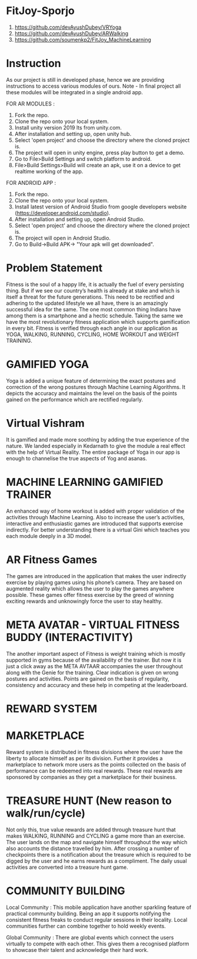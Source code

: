 # FitJoy-Sporjo #
1. https://github.com/devAyushDubey/VRYoga
2. https://github.com/devAyushDubey/ARWalking
3. https://github.com/soumenkp2/FitJoy_MachineLearning

# Instruction #
As our project is still in developed phase, hence we are providing instructions to access various modules of ours. Note - In final project all these modules will be integrated in a single android app.

FOR AR MODULES :
1. Fork the repo.
2. Clone the repo onto your local system.
3. Install unity version 2019 lts from unity.com.
4. After installation and setting up, open unity hub.
5. Select 'open project' and choose the directory where the cloned project is.
6. The project will open in unity engine, press play button to get a demo.
7. Go to File>Build Settings and switch platform to android.
8. File>Build Settings>Build will create an apk, use it on a device to get realtime working of the app.

FOR ANDROID APP :
1. Fork the repo.
2. Clone the repo onto your local system.
3. Install latest version of Android Studio from google developers website (https://developer.android.com/studio).
4. After installation and setting up, open Android Studio.
5. Select 'open project' and choose the directory where the cloned project is.
6. The project will open in Android Studio.
7. Go to Build->Build APK-> "Your apk will get downloaded".

# Problem Statement #
Fitness is the soul of a happy life, it is actually the fuel of every persisting thing. But if we see our country’s health is already at stake and which is itself a
threat for the future generations. This need to be rectified and adhering to the updated lifestyle we all have, there is an amazingly successful idea for the same.
The one most common thing Indians have among them is a smartphone and a hectic schedule. Taking the same we have the most revolutionary fitness application which
supports gamification in every bit. Fitness is verified through each angle in our application as YOGA, WALKING, RUNNING, CYCLING, HOME WORKOUT and WEIGHT TRAINING.

# GAMIFIED YOGA
Yoga is added a unique feature of determining the exact postures and correction of the wrong postures through Machine Learning Algorithms. It depicts the accuracy
and maintains the level on the basis of the points gained on the performance which are rectified regularly.

# Virtual Vishram
It is gamified and made more soothing by adding the true experience of the nature. We landed especially in Kedarnath to give the module a real effect with the help
of Virtual Reality. The entire package of Yoga in our app is enough to channelise the true aspects of Yog and asanas.

# MACHINE LEARNING GAMIFIED TRAINER
An enhanced way of home workout is added with proper validation of the activities through Machine Learning. Also to increase the user’s activities, interactive and
enthusiastic games are introduced that supports exercise indirectly. For better understanding there is a virtual Gini which teaches you each module deeply in a
3D model. 

# AR Fitness Games
The games are introduced in the application that makes the user indirectly exercise by playing games using his phone’s camera. They are based on augmented reality
which allows the user to play the games anywhere possible. These games offer fitness exercise by the greed of winning exciting rewards and unknowingly force the
user to stay healthy. 

# META AVATAR - VIRTUAL FITNESS BUDDY (INTERACTIVITY)
The another important aspect of Fitness is weight training which is mostly supported in gyms because of the availability of the trainer. But now it is just a click
away as the META AVTAAR accompanies the user throughout along with the Genie for the training. Clear indication is given on wrong postures and activities.
Points are gained on the basis of regularity, consistency and accuracy and these help in competing at the leaderboard.

# REWARD SYSTEM
# MARKETPLACE
Reward system is distributed in fitness divisions where the user have the liberty to allocate himself as per its division. Further it provides a marketplace to
network more users as the points collected on the basis of performance can be redeemed into real rewards. These real rewards are sponsored by companies as they
get a marketplace for their business.

# TREASURE HUNT (New reason to walk/run/cycle)
Not only this, true value rewards are added through treasure hunt that makes WALKING, RUNNING and CYCLING a game more than an exercise. The user lands on the map
and navigate himself throughout the way which also accounts the distance travelled by him. After crossing a number of checkpoints there is a notification about
the treasure which is required to be digged by the user and he earns rewards as a compliment. The daily usual activities are converted into a treasure hunt game.

# COMMUNITY BUILDING
Local Community :
This mobile application have another sparkling feature of practical community building. Being an app it supports notifying the consistent fitness freaks to conduct regular sessions in their locality.
Local communities further can combine together to hold weekly events.

Global Community :
There are global events which connect the users virtually to compete with each other. This gives them a recognised platform to showcase their talent and
acknowledge their hard work.
